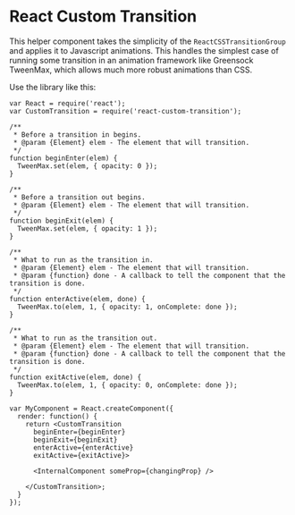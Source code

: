 # React Custom Transition

This helper component takes the simplicity of the `ReactCSSTransitionGroup` and applies it to Javascript animations. This handles the simplest case of running some transition in an animation framework like Greensock TweenMax, which allows much more robust animations than CSS.

Use the library like this:

```
var React = require('react');
var CustomTransition = require('react-custom-transition');

/**
 * Before a transition in begins.
 * @param {Element} elem - The element that will transition.
 */
function beginEnter(elem) {
  TweenMax.set(elem, { opacity: 0 });
}

/**
 * Before a transition out begins.
 * @param {Element} elem - The element that will transition.
 */
function beginExit(elem) {
  TweenMax.set(elem, { opacity: 1 });
}

/**
 * What to run as the transition in.
 * @param {Element} elem - The element that will transition.
 * @param {function} done - A callback to tell the component that the transition is done.
 */
function enterActive(elem, done) {
  TweenMax.to(elem, 1, { opacity: 1, onComplete: done });
}

/**
 * What to run as the transition out.
 * @param {Element} elem - The element that will transition.
 * @param {function} done - A callback to tell the component that the transition is done.
 */
function exitActive(elem, done) {
  TweenMax.to(elem, 1, { opacity: 0, onComplete: done });
}

var MyComponent = React.createComponent({
  render: function() {
    return <CustomTransition
      beginEnter={beginEnter}
      beginExit={beginExit}
      enterActive={enterActive}
      exitActive={exitActive}>

      <InternalComponent someProp={changingProp} />

    </CustomTransition>;
  }
});
```

